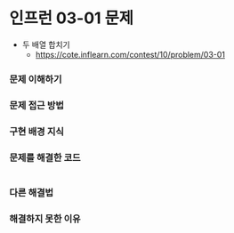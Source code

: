 # 인프런 03-01 문제

- 두 배열 합치기
    - https://cote.inflearn.com/contest/10/problem/03-01

### 문제 이해하기



### 문제 접근 방법



### 구현 배경 지식



### 문제를 해결한 코드

```java

```

### 다른 해결법



### 해결하지 못한 이유

